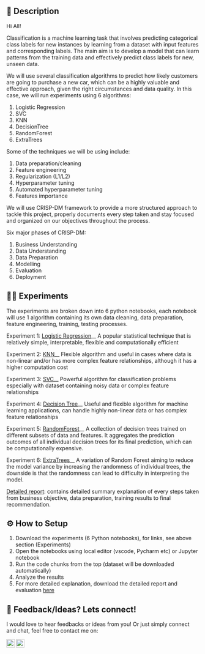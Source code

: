 ## 📝 Description
Hi All!

Classification is a machine learning task that involves predicting categorical class labels for new instances by learning from a dataset with input features and corresponding labels. The main aim is to develop a model that can learn patterns from the training data and effectively predict class labels for new, unseen data.

We will use several classification algorithms to predict how likely customers are going to purchase a new car, which can be a highly valuable and effective approach, given the right circumstances and data quality. In this case, we will run experiments using 6 algorithms:

1. Logistic Regression
2. SVC
3. KNN
4. DecisionTree
5. RandomForest
6. ExtraTrees

Some of the techniques we will be using include:

1. Data preparation/cleaning
2. Feature engineering
3. Regularization (L1/L2)
4. Hyperparameter tuning
5. Automated hyperparameter tuning
6. Features importance

We will use CRISP-DM framework to provide a more structured approach to tackle this project, properly documents every step taken and stay focused and organized on our objectives throughout the process.

Six major phases of CRISP-DM:

1. Business Understanding
2. Data Understanding
3. Data Preparation
4. Modelling
5. Evaluation
6. Deployment

## 👩‍💻 Experiments

The experiments are broken down into 6 python notebooks, each notebook will use 1 algorithm containing its own data cleaning, data preparation, feature engineering, training, testing processes.

Experiment 1: [Logistic Regression](/Experiments/Logistic_Regression.ipynb)__
A popular statistical technique that is relatively simple, interpretable, flexible and computationally efficient

Experiment 2: [KNN](/Experiments/KNN.ipynb)__
Flexible algorithm and useful in cases where data is non-linear and/or has more complex feature relationships, although it has a higher computation cost

Experiment 3: [SVC](/Experiments/SVC.ipynb)__
Powerful algorithm for classification problems especially with dataset containing noisy data or complex feature relationships

Experiment 4: [Decision Tree](/Experiments/DecisionTree.ipynb)__
Useful and flexible algorithm for machine learning applications, can handle highly non-linear data or has complex feature relationships

Experiment 5: [RandomForest](/Experiments/RandomForest.ipynb)__
A collection of decision trees trained on different subsets of data and features. It aggregates the prediction outcomes of all individual decision trees for its final prediction, which can be computationally expensive.

Experiment 6: [ExtraTrees](/Experiments/ExtraTrees.ipynb)__
A variation of Random Forest aiming to reduce the model variance by increasing the randomness of individual trees, the downside is that the randomness can lead to difficulty in interpreting the model.

[Detailed report](/project_summary.pdf): contains detailed summary explanation of every steps taken from business objective, data preparation, training results to final recommendation.

## ⚙️ How to Setup

1. Download the experiments (6 Python notebooks), for links, see above section (Experiments)
2. Open the notebooks using local editor (vscode, Pycharm etc) or Jupyter notebook
3. Run the code chunks from the top (dataset will be downloaded automatically)
4. Analyze the results
5. For more detailed explanation, download the detailed report and evaluation [here](/project_summary.pdf)

## 👨 Feedback/Ideas? Lets connect!

I would love to hear feedbacks or ideas from you! Or just simply connect and chat, feel free to contact me on:

<a href="https://www.linkedin.com/in/michaelyaputra/">
    <img align="left" width="22px" src="https://cdn.jsdelivr.net/npm/simple-icons@v3/icons/linkedin.svg"/>

</a>

<a href="https://github.com/mcyaputra">
    <img align="left" width="22px" src="https://cdn.jsdelivr.net/npm/simple-icons@v3/icons/github.svg" />

</a>